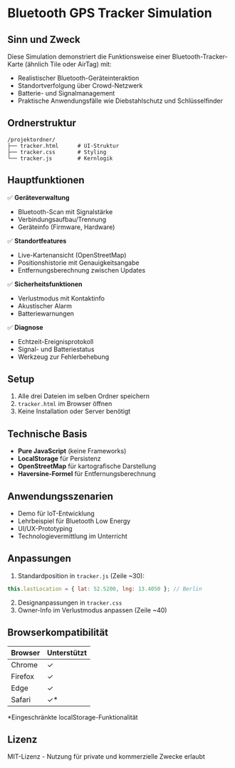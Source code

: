 # Bluetooth GPS Tracker Simulation

## Sinn und Zweck
Diese Simulation demonstriert die Funktionsweise einer Bluetooth-Tracker-Karte (ähnlich Tile oder AirTag) mit:
- Realistischer Bluetooth-Geräteinteraktion
- Standortverfolgung über Crowd-Netzwerk
- Batterie- und Signalmanagement
- Praktische Anwendungsfälle wie Diebstahlschutz und Schlüsselfinder

## Ordnerstruktur
```
/projektordner/
├── tracker.html      # UI-Struktur
├── tracker.css       # Styling
└── tracker.js        # Kernlogik
```

## Hauptfunktionen
✅ **Geräteverwaltung**  
- Bluetooth-Scan mit Signalstärke
- Verbindungsaufbau/Trennung
- Geräteinfo (Firmware, Hardware)

✅ **Standortfeatures**  
- Live-Kartenansicht (OpenStreetMap)
- Positionshistorie mit Genauigkeitsangabe
- Entfernungsberechnung zwischen Updates

✅ **Sicherheitsfunktionen**  
- Verlustmodus mit Kontaktinfo
- Akustischer Alarm
- Batteriewarnungen

✅ **Diagnose**  
- Echtzeit-Ereignisprotokoll
- Signal- und Batteriestatus
- Werkzeug zur Fehlerbehebung

## Setup
1. Alle drei Dateien im selben Ordner speichern
2. `tracker.html` im Browser öffnen
3. Keine Installation oder Server benötigt

## Technische Basis
- **Pure JavaScript** (keine Frameworks)
- **LocalStorage** für Persistenz
- **OpenStreetMap** für kartografische Darstellung
- **Haversine-Formel** für Entfernungsberechnung

## Anwendungsszenarien
- Demo für IoT-Entwicklung
- Lehrbeispiel für Bluetooth Low Energy
- UI/UX-Prototyping
- Technologievermittlung im Unterricht

## Anpassungen
1. Standardposition in `tracker.js` (Zeile ~30):
```js
this.lastLocation = { lat: 52.5200, lng: 13.4050 }; // Berlin
```
2. Designanpassungen in `tracker.css`
3. Owner-Info im Verlustmodus anpassen (Zeile ~40)

## Browserkompatibilität
| Browser  | Unterstützt |
|----------|-------------|
| Chrome   | ✓           |
| Firefox  | ✓           |
| Edge     | ✓           |
| Safari   | ✓*          |

*Eingeschränkte localStorage-Funktionalität

## Lizenz
MIT-Lizenz - Nutzung für private und kommerzielle Zwecke erlaubt
